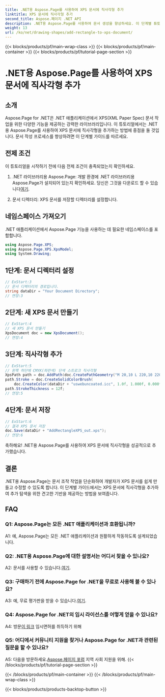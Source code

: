 ```yaml
---
title: .NET용 Aspose.Page를 사용하여 XPS 문서에 직사각형 추가
linktitle: XPS 문서에 직사각형 추가
second_title: Aspose.페이지 .NET API
description: .NET용 Aspose.Page를 사용하여 문서 생성을 향상하세요. 이 단계별 튜토리얼에서 XPS 문서에 직사각형을 추가하는 방법을 알아보세요.
weight: 13
url: /ko/net/drawing-shapes/add-rectangle-to-xps-document/
---
```


{{< blocks/products/pf/main-wrap-class >}}
{{< blocks/products/pf/main-container >}}
{{< blocks/products/pf/tutorial-page-section >}}

# .NET용 Aspose.Page를 사용하여 XPS 문서에 직사각형 추가

## 소개

Aspose.Page for .NET은 .NET 애플리케이션에서 XPS(XML Paper Spec) 문서 작업을 위한 다양한 기능을 제공하는 강력한 라이브러리입니다. 이 튜토리얼에서는 .NET용 Aspose.Page를 사용하여 XPS 문서에 직사각형을 추가하는 방법에 중점을 둘 것입니다. 문서 작성 프로세스를 향상하려면 이 단계별 가이드를 따르세요.

## 전제 조건

이 튜토리얼을 시작하기 전에 다음 전제 조건이 충족되었는지 확인하세요.

1.  .NET 라이브러리용 Aspose.Page: 개발 환경에 .NET 라이브러리용 Aspose.Page가 설치되어 있는지 확인하세요. 당신은 그것을 다운로드 할 수 있습니다[여기](https://releases.aspose.com/page/net/).

2. 문서 디렉터리: XPS 문서를 저장할 디렉터리를 설정합니다.

## 네임스페이스 가져오기

.NET 애플리케이션에서 Aspose.Page 기능을 사용하는 데 필요한 네임스페이스를 포함합니다.

```csharp
using Aspose.Page.XPS;
using Aspose.Page.XPS.XpsModel;
using System.Drawing;
```

## 1단계: 문서 디렉터리 설정

```csharp
// ExStart:3
// 문서 디렉터리의 경로입니다.
string dataDir = "Your Document Directory";
// 연장:3
```

## 2단계: 새 XPS 문서 만들기

```csharp
// ExStart:4
// 새 XPS 문서 만들기
XpsDocument doc = new XpsDocument();
// 연장:4
```

## 3단계: 직사각형 추가

```csharp
// ExStart:5
// 왼쪽 하단에 CMYK(파란색) 단색 스트로크 직사각형
XpsPath path = doc.AddPath(doc.CreatePathGeometry("M 20,10 L 220,10 220,100 20,100 Z"));
path.Stroke = doc.CreateSolidColorBrush(
    doc.CreateColor(dataDir + "uswebuncoated.icc", 1.0f, 1.000f, 0.000f, 0.000f, 0.000f));
path.StrokeThickness = 12f;
// 연장:5
```

## 4단계: 문서 저장

```csharp
// ExStart:6
// 결과 XPS 문서 저장
doc.Save(dataDir + "AddRectangleXPS_out.xps");
// 연장:6
```

축하해요! .NET용 Aspose.Page를 사용하여 XPS 문서에 직사각형을 성공적으로 추가했습니다.

## 결론

.NET용 Aspose.Page는 문서 조작 작업을 단순화하여 개발자가 XPS 문서를 쉽게 만들고 수정할 수 있도록 합니다. 이 단계별 가이드에서는 XPS 문서에 직사각형을 추가하여 추가 탐색을 위한 견고한 기반을 제공하는 방법을 보여줍니다.

## FAQ

### Q1: Aspose.Page는 모든 .NET 애플리케이션과 호환됩니까?

A1: 예, Aspose.Page는 모든 .NET 애플리케이션과 원활하게 작동하도록 설계되었습니다.

### Q2: .NET용 Aspose.Page에 대한 설명서는 어디서 찾을 수 있나요?

 A2: 문서를 사용할 수 있습니다.[여기](https://reference.aspose.com/page/net/).

### Q3: 구매하기 전에 Aspose.Page for .NET을 무료로 사용해 볼 수 있나요?

 A3: 예, 무료 평가판을 받을 수 있습니다.[여기](https://releases.aspose.com/).

### Q4: Aspose.Page for .NET의 임시 라이선스를 어떻게 얻을 수 있나요?

 A4: 방문[이 링크](https://purchase.aspose.com/temporary-license/) 임시면허를 취득하기 위해

### Q5: 어디에서 커뮤니티 지원을 찾거나 Aspose.Page for .NET과 관련된 질문을 할 수 있나요?

 A5: 다음을 방문하세요.[Aspose.페이지 포럼](https://forum.aspose.com/c/page/39) 지역 사회 지원을 위해.
{{< /blocks/products/pf/tutorial-page-section >}}

{{< /blocks/products/pf/main-container >}}
{{< /blocks/products/pf/main-wrap-class >}}

{{< blocks/products/products-backtop-button >}}

